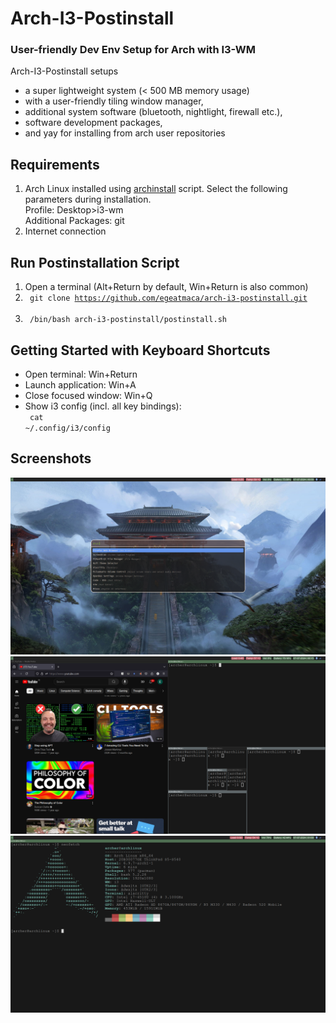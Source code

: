 # Arch-I3-Postinstall
### User-friendly Dev Env Setup for Arch with I3-WM 
Arch-I3-Postinstall setups 
- a super lightweight system (< 500 MB memory usage)
- with a user-friendly tiling window manager,
- additional system software (bluetooth, nightlight, firewall etc.),
- software development packages,
- and yay for installing from arch user repositories

## Requirements
1. Arch Linux installed using [archinstall](https://wiki.archlinux.org/title/archinstall) script. Select the following parameters during installation.<br>
Profile: Desktop>i3-wm <br>
Additional Packages: git
2. Internet connection

## Run Postinstallation Script
1. Open a terminal (Alt+Return by default, Win+Return is also common)
2. <code> git clone https://github.com/egeatmaca/arch-i3-postinstall.git </code><br>
3. <code> /bin/bash arch-i3-postinstall/postinstall.sh </code>

## Getting Started with Keyboard Shortcuts
- Open terminal: Win+Return
- Launch application: Win+A
- Close focused window: Win+Q
- Show i3 config (incl. all key bindings): <br>
<code> cat ~/.config/i3/config </code>

## Screenshots
![screen1](./screenshots/screen1.png)
![screen2](./screenshots/screen2.png)
![screen3](./screenshots/screen3.png)
